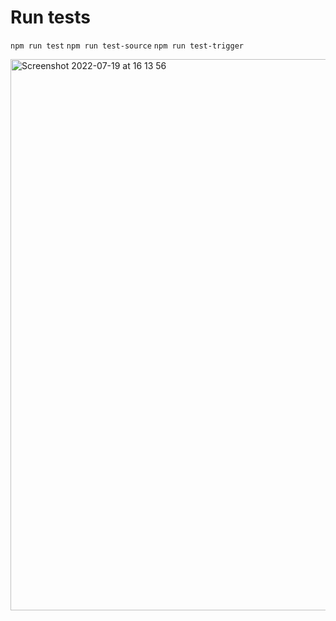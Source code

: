# Run tests

`npm run test`
`npm run test-source`
`npm run test-trigger`

<img width="882" alt="Screenshot 2022-07-19 at 16 13 56" src="https://user-images.githubusercontent.com/9762897/179772019-231b0c01-f9de-4cd6-a7c5-9ae1abff5231.png">
